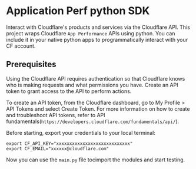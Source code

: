 
# Application Perf python SDK

Interact with Cloudflare's products and services via the Cloudflare API.
This project wraps Cloudflare `App Performance` APIs using python. You can include it in your native python apps to programmatically interact with your CF account.  


## Prerequisites

Using the Cloudflare API requires authentication so that Cloudflare knows who is making requests and what permissions you have. Create an API token to grant access to the API to perform actions.

To create an API token, from the Cloudflare dashboard, go to My Profile > API Tokens and select Create Token. For more information on how to create and troubleshoot API tokens, refer to API fundamentals(`https://developers.cloudflare.com/fundamentals/api/`).

Before starting, export your credentials to your local terminal:
```
export CF_API_KEY="xxxxxxxxxxxxxxxxxxxxxxxxxxxx"
export CF_EMAIL="xxxxxx@cloudflare.com"
```

Now you can use the `main.py` file tocimport the modules and start testing. 